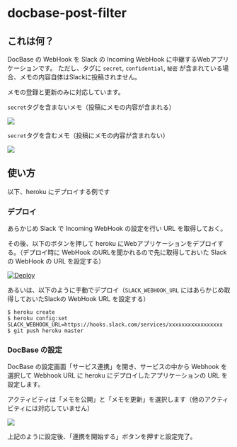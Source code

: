 # docbase-post-filter

## これは何？

DocBase の WebHook を Slack の Incoming WebHook に中継するWebアプリケーションです。
ただし、タグに `secret`, `confidential`, `秘密` が含まれている場合、メモの内容自体はSlackに投稿されません。

メモの登録と更新のみに対応しています。

`secret`タグを含まないメモ（投稿にメモの内容が含まれる）

![](https://gyazo.com/5e42b281a325986594967813143465a4.png)

`secret`タグを含むメモ（投稿にメモの内容が含まれない）

![](https://gyazo.com/723cae0783c91671212c5ac9b0fc812e.png)



## 使い方

以下、heroku にデプロイする例です

### デプロイ

あらかじめ Slack で Incoming WebHook の設定を行い URL を取得しておく。

その後、以下のボタンを押して heroku にWebアプリケーションをデプロイする。（デプロイ時に WebHook のURLを聞かれるので先に取得しておいた Slack の WebHook の URL を設定する）

[![Deploy](https://www.herokucdn.com/deploy/button.svg)](https://heroku.com/deploy)

あるいは、以下のように手動でデプロイ（`SLACK_WEBHOOK_URL` にはあらかじめ取得しておいたSlackの WebHook URL を設定する）

```
$ heroku create
$ heroku config:set SLACK_WEBHOOK_URL=https://hooks.slack.com/services/xxxxxxxxxxxxxxxxx
$ git push heroku master
```

### DocBase の設定

DocBase の設定画面「サービス連携」を開き、サービスの中から Webhook を選択して Webhook URL に heroku にデプロイしたアプリケーションの URL を設定します。

アクティビティは「メモを公開」と「メモを更新」を選択します（他のアクティビティには対応していません）

![](https://gyazo.com/4e2823955f7d7fcfa91836fe552dcf5c.png)

上記のように設定後、「連携を開始する」ボタンを押すと設定完了。
